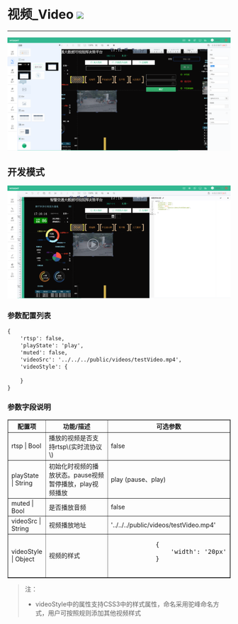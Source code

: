 # 视频\_Video ![](/assets/Video.png)

---
![](/assets/Video01.png)
## 开发模式
![](/assets/Video02.png)
### 参数配置列表

```
{
    'rtsp': false,
    'playState': 'play',
    'muted': false,
    'videoSrc': '../../../public/videos/testVideo.mp4',
    'videoStyle': {

    }
}
```

### 参数字段说明

<table border="1">
	<tr>
		<th width="15%">配置项</th>
		<th width="30%">功能/描述</th>
		<th>可选参数</th>
	</tr>
	<tr>
		<td> rtsp | Bool </td>
		<td>播放的视频是否支持rtsp\(实时流协议\)</td>
		<td>false</td>
	</tr>
	<tr>
		<td> playState | String </td>
		<td>初始化时视频的播放状态。pause视频暂停播放，play视频播放</td>
		<td>play (pause、play)</td>
	</tr>
	<tr>
		<td> muted | Bool </td>
		<td>是否播放音频</td>
		<td>false</td>
	</tr>
	<tr>
		<td> videoSrc | String </td>
		<td>视频播放地址</td>
		<td> '../../../public/videos/testVideo.mp4' </td>
	</tr>
	<tr>
		<td> videoStyle | Object </td>
		<td>视频的样式 </td>
		<td><pre>
			{
				'width': '20px'
			}
		</pre></td>
	</tr>
</table>

> 注：
>
> * videoStyle中的属性支持CSS3中的样式属性，命名采用驼峰命名方式，用户可按照规则添加其他视频样式



